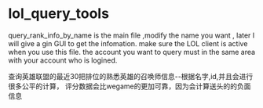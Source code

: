 
# lol_query_tools
query_rank_info_by_name is the main file ,modify the name you want ,
later I will give a gin   GUI to get the infomation.
make sure the LOL  client is active when you use this file.
the account you want to query must in the same area with your account who is logined.

查询英雄联盟的最近30把排位的熟悉英雄的召唤师信息--根据名字,id,并且会进行很多公平的计算，
评分数据会比wegame的更加可靠，因为会计算送头的的负面信息


